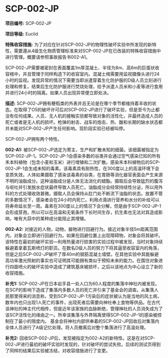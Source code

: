 # SCP-002-JP
**项目编号:**  SCP-002-JP

**项目等级:**  Euclid

**特殊收容措施:**  为了对应在针对SCP-002-JP的物理性破坏实验中所发现的新特性，需要遵从4级生化物质管理标准来对SCP-002-JP在已改装的特殊收容措施中进行管理。概要请参照事故报告书002-A1。

SCP-002-JP需要被密封在表面覆盖1m厚混凝土、半径为8m、高6m的巨蛋状收容棺中，并且管理于同样构造下的收容室内。混凝土棺需要用监视摄像头进行24小时的监视。发现异常的情况下需要当即派遣穿着生化防护服的D级人员立刻进行处理和修复。结束后生化防护服进行焚烧处理，给予派遣人员米和小麦等进行食用并进行24小时的隔离。如果人员出现异常便立即处决。

**描述:**  SCP-002-JP拥有粳稻类的外表并且无论是在哪个季节都维持着丰收的状态。在取得了O5的破坏许可后对SCP-002-JP进行了破坏实验，但是至今为止都没有任何成果。人员、无人机的接触实验都导致对象的活性化，并最终造成人员的死亡或者是无人机的损坏。枪弹的射击、战车的炮击、热、酸和长期的缺水状态都并未能对SCP-002-JP产生任何影响。现阶段实验已经被叫停。

SCP-002-JP拥有两个特性。

**002-A1:**  被SCP-002-JP选定为寄主，生产和扩散未知的细菌。该细菌被指定为SCP-002-JP-1。SCP-002-JP-1会感染多数的谷类并会通过空气感染已知的所有禾本科植物（包含小麦和玉米）进行增殖和二次扩散。感染禾本科植物后的SCP-002-JP-1会生成未知的毒素。该毒素具有耐热性，在300度以上的高温环境下会变质失效。人体如果摄取了感染该毒素的谷类，在胃肠等消化器官表面会产生来源不明的油脂成分。这种油脂成分是人体无法消化的蜡酯。摄取后会导致猛烈的腹泻与呕吐并引发脱水症状最终导致人员死亡。油脂成分会经常持续性分泌，所以用外科的方式处理收效甚微。摄取人员会保持从肛门处不断流下油脂的状态。放置不管的多数情况下，感染者会在24小时内死亡。利用点滴进行营养和水分的补给可以将寿命延长至一周。毒素在300度以上的情况下会分解，但是由于SCP-002-JP-1会形成芽孢，所以可以在高温和无氧条件下长时间生存，抗生素也无法对其造成影响，唯有大蒜中的某种成分能阻止其增殖。

**002-A2:**  对接近的人物，动物，器物进行回避行为。接近对象半径5m距离范围内，对象会立即进行回避行为。如果在回避位置上出现障碍物，对象会将其破坏。该特性在最初的破坏实验—利用热量进行损害的实验过程中被发现，当时对象持续躲避着拿着瓦斯喷灯的职员。在数名D级人员的努力下将其逼至收容室内的角落，但是之后SCP-002-JP破坏了厚40m的钢筋混凝土墙壁。在其他实验中其能躲避高功率激光照射的事实也可证明其可能拥有类似于预知未来的能力。在围住对象进行四面喷火的破坏实验中造成了建筑基床被损坏，之后以该地点为中心设立了新的收容措施。

**补充1:**  SCP-002-JP在日本岩手县一处人口为60人程度的集落中神社内被发现。在SCP的影响下造成了集落内多数人员的死亡并引来了基金会的调查。从集落人民那里得来的消息称，受到SCP-002-JP-1污染后的症状被认为是当地的风土病，数年内也只出现1人死亡的事件，出现死者后需要向神社奉上食物等供品。在古代该神社的神主代代相传，但是近年该家族的血脉断绝，管理神社的人员消失成为了该SCP活性化的缘由之一。所幸该集落与外界隔离使得SCP-002-JP-1的感染被控制在了最小的限度内。
基金会将神社内部供奉着的SCP-002-JP回收后对集落内全体人员进行了A级记忆处理。将人员撤离后对整个集落进行了高温处理。

**补充2:**  回收SCP-002-JP后，发现被指定为002-A2的新特性。这是在对SCP-002-JP进行最初的破坏实验时发现的，针对破坏的尝试失败。后续的测试页得到了同样的结果后实验被冻结，对收容措施进行了变更。

